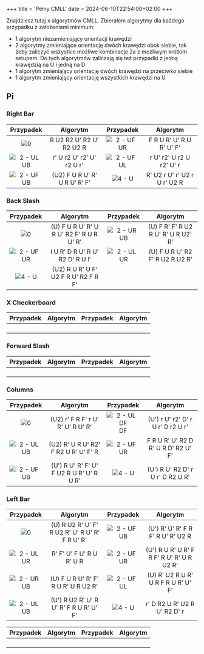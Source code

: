 +++
title = 'Pełny CMLL'
date = 2024-06-10T22:54:00+02:00
+++

Znajdziesz tutaj x algorytmów CMLL. Zbierałem algorytmy dla każdego przypadku z założeniami minimum:

- 1 algorytm niezamieniający orientacji krawędzi
- 2 algorytmy zmieniające orientację dwóch krawędzi obok siebie, tak żeby zaliczyć wszystkie możliwe kombinacje 2a z
  możliwym krótkim setupem. Do tych algorytmów zaliczają się też przypadki z jedną krawędzią na U i jedną na D
- 1 algorytm zmieniający orientację dwóch krawędzi na przeciwko siebie
- 1 algorytm zmieniający orientację wszystkich krawędzi na U

## Pi

### Right Bar

|                 Przypadek                 |           Algorytm            |                 Przypadek                 |           Algorytm           |
|:-----------------------------------------:|:-----------------------------:|:-----------------------------------------:|:----------------------------:|
|        ![0](/cmll/full/pi/1/0.png)        |   R U2 R2 U' R2 U' R2 U2 R    | ![2 - UF UR](/cmll/full/pi/1/2-UF-UR.png) |   F R U R' U' R U R' U' F'   |
| ![2 - UL UB](/cmll/full/pi/1/2-UL-UB.png) |   r' U r2 U' r2’ U' r2 U r'   | ![2 - UF UL](/cmll/full/pi/1/2-UF-UL.png) |   r U' r2' U r2 U r2' U' r   |
| ![2 - UF UB](/cmll/full/pi/1/2-UF-UB.png) | (U2) F U R U’ R’ U R U’ R’ F’ |     ![4 - U](/cmll/full/pi/1/4-U.png)     | R' U2 r U' r' U2 r U r' U2 R |

### Back Slash

|                 Przypadek                 |                 Algorytm                 |                 Przypadek                 |              Algorytm               |
|:-----------------------------------------:|:----------------------------------------:|:-----------------------------------------:|:-----------------------------------:|
|        ![0](/cmll/full/pi/2/0.png)        | (U) F U R U' R' U R U' R2 F' R U R U' R' | ![2 - UR UB](/cmll/full/pi/2/2-UR-UB.png) | (U) F R' F' R U2 R U' R' U R U2' R' |
| ![2 - UF UR](/cmll/full/pi/2/2-UF-UR.png) |     l U R' D R U' R U' R2 D' R U l'      | ![2 - UL UR](/cmll/full/pi/2/2-UL-UR.png) |   (U) F U R U' R2 F' R U2 R U2 R'   |
|     ![4 - U](/cmll/full/pi/2/4-U.png)     |   (U2) R U R' U F' U2 F R U' R2 F R F'   |                                           |                                     |

### X Checkerboard

| Przypadek | Algorytm | Przypadek | Algorytm |
|:---------:|:--------:|:---------:|:--------:|
|           |          |           |          |
|           |          |           |          |
|           |          |           |          |
|           |          |           |          |

### Forward Slash

| Przypadek | Algorytm | Przypadek | Algorytm |
|:---------:|:--------:|:---------:|:--------:|
|           |          |           |          |
|           |          |           |          |
|           |          |           |          |
|           |          |           |          |

### Columns

|                 Przypadek                 |                 Algorytm                 |                    Przypadek                     |              Algorytm               |
|:-----------------------------------------:|:----------------------------------------:|:------------------------------------------------:|:-----------------------------------:|
|        ![0](/cmll/full/pi/5/0.png)        |    (U2) r' F R F' r U' R' U' R U' R'     | ![2 - UL DF](/cmll/full/pi/5/2-UL-DF.png)<br/>DF |  (U') r U' r2' D' r U r' D r2 U r'  |
| ![2 - UL UB](/cmll/full/pi/5/2-UL-UB.png) |   (U2) R' U R U' R2' F R2 U R' U' F' R   |    ![2 - UF UR](/cmll/full/pi/5/2-UF-UR.png)     | F R U R' U' R2 D R' U R D' R2 U' F' |
| ![2 - UF UB](/cmll/full/pi/5/2-UF-UB.png) | (U') R U' R' F' U' F U2 R U R' U' R U R' |        ![4 - U](/cmll/full/pi/5/4-U.png)         |  (U') R U' R2 D' r U r' D R2 U R'   |

### Left Bar

|                 Przypadek                 |                    Algorytm                    |                 Przypadek                 |                 Algorytm                  |
|:-----------------------------------------:|:----------------------------------------------:|:-----------------------------------------:|:-----------------------------------------:|
|        ![0](/cmll/full/pi/6/0.png)        | (U) R U2 R' U' F' R U2 R' U' R U' R' F R U' R' | ![2 - UF UB](/cmll/full/pi/6/2-UF-UB.png) |     (U') R' U' R' F R F' R U' R' U2 R     |
| ![2 - UL UR](/cmll/full/pi/6/2-UL-UR.png) |            R' F' U' F U' R U R' U R            | ![2 - UF UR](/cmll/full/pi/6/2-UF-UR.png) | (U') R U R' U R' F R F' R U' R' U R U2 R' |
| ![2 - UR UB](/cmll/full/pi/6/2-UR-UB.png) |      (U) F U R U' R' F' R U R' U R U2 R'       | ![2 - UF UL](/cmll/full/pi/6/2-UF-UL.png) |    (U) R' U2 R U R' U R F R U R' U' F'    |
| ![2 - UL UB](/cmll/full/pi/6/2-UL-UB.png) |     (U') R U2 R' U' R U' R' F R U R' U' F'     |     ![4 - U](/cmll/full/pi/6/4-U.png)     |       r' D R2 U R' U2 R U' R2 D' r        |

| Przypadek | Algorytm | Przypadek | Algorytm |
|:---------:|:--------:|:---------:|:--------:|
|           |          |           |          |
|           |          |           |          |
|           |          |           |          |
|           |          |           |          |